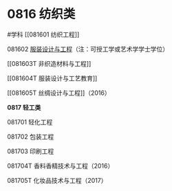 # 0816 纺织类
#学科
[[081601 纺织工程]]

081602 [服装设计与工程](https://baike.baidu.com/item/%E6%9C%8D%E8%A3%85%E8%AE%BE%E8%AE%A1%E4%B8%8E%E5%B7%A5%E7%A8%8B/3739687)（注：可授工学或艺术学学士学位）

[[081603T 非织造材料与工程]]

[[081604T 服装设计与工艺教育]]

[[081605T 丝绸设计与工程]]（2016）

**0817 轻工类**

081701 轻化工程

081702 包装工程

081703 印刷工程

081704T 香料香精技术与工程（2016）

081705T 化妆品技术与工程（2017）